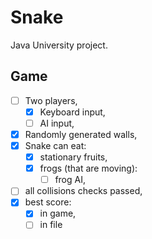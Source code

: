 # Snake
Java University project. 
## Game
- [ ] Two players,
  - [x] Keyboard input,
  - [ ] AI input,
- [x] Randomly generated walls,
- [x] Snake can eat: 
  - [x] stationary fruits,
  - [x] frogs (that are moving):
    - [ ] frog AI,
- [ ] all collisions checks passed,
- [x] best score:
  - [x] in game,
  - [ ] in file
